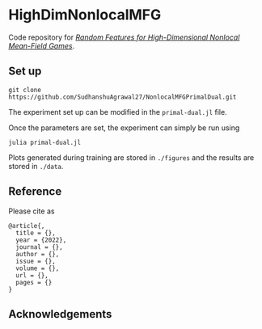 # HighDimNonlocalMFG

Code repository for [*Random Features for High-Dimensional Nonlocal Mean-Field Games*]().

## Set up 
``` 
git clone https://github.com/SudhanshuAgrawal27/NonlocalMFGPrimalDual.git
```

The experiment set up can be modified in the `primal-dual.jl` file. 

Once the parameters are set, the experiment can simply be run using 
```
julia primal-dual.jl
```
Plots generated during training are stored in `./figures` and the results are stored in `./data`. 

## Reference

Please cite as  

    @article{,
      title = {},
      year = {2022},
      journal = {},
      author = {},
      issue = {},
      volume = {},
      url = {},
      pages = {}
    }

## Acknowledgements 



